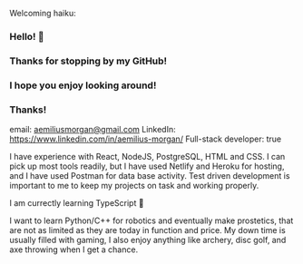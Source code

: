 Welcoming haiku:

### Hello! 👋

### Thanks for stopping by my GitHub!

### I hope you enjoy looking around!

### Thanks!

email: aemiliusmorgan@gmail.com
LinkedIn: https://www.linkedin.com/in/aemilius-morgan/
Full-stack developer: true

I have experience with React, NodeJS, PostgreSQL, HTML and CSS.
I can pick up most tools readily, but I have used Netlify and Heroku for hosting, 
and I have used Postman for data base activity.
Test driven development is important to me to keep my projects on task and working properly.

I am currectly learning TypeScript 🙌

I want to learn Python/C++ for robotics and eventually make prostetics,
that are not as limited as they are today in function and price.
My down time is usually filled with gaming, I also enjoy anything like archery, disc golf, 
and axe throwing when I get a chance.

